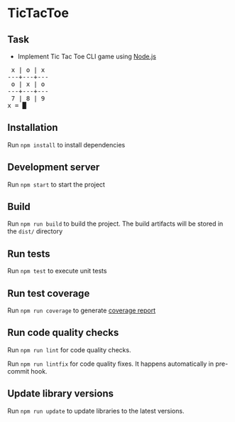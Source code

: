 # TicTacToe

## Task

- Implement Tic Tac Toe CLI game using [Node.js](https://nodejs.org/)

<pre>
 x | o | x
---+---+---
 o | x | o
---+---+---
 7 | 8 | 9
x = █
</pre>

## Installation

Run `npm install` to install dependencies

## Development server

Run `npm start` to start the project

## Build

Run `npm run build` to build the project. The build artifacts will be stored in the `dist/` directory

## Run tests

Run `npm test` to execute unit tests

## Run test coverage

Run `npm run coverage` to generate [coverage report](./coverage/lcov-report/index.html)

## Run code quality checks

Run `npm run lint` for code quality checks.

Run `npm run lintfix` for code quality fixes. It happens automatically in pre-commit hook.

## Update library versions

Run `npm run update` to update libraries to the latest versions.
